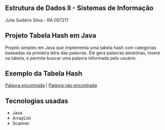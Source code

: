 ## Estrutura de Dados II - Sistemas de Informação
Julia Sudário Silva - RA 007217

## Projeto Tabela Hash em Java

Projeto simples em Java que implementa uma tabela hash com categorias baseadas na primeira letra das palavras. Ele gera palavras aleatórias, insere na tabela, e permite buscar uma palavra informada pelo usuário.


## Exemplo da Tabela Hash

[Palavra encontrada](prints/palavraEncontrada.png) | [Palavra não encontrada](prints/palavraNaoEncontrada.png)


## Tecnologias usadas

- Java
- ArrayList
- Scanner

